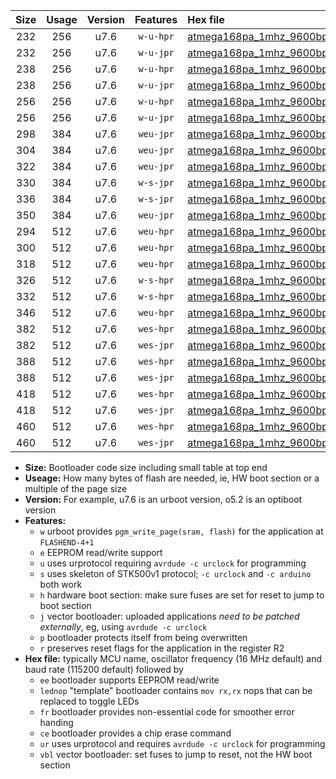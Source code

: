 |Size|Usage|Version|Features|Hex file|
|:-:|:-:|:-:|:-:|:--|
|232|256|u7.6|`w-u-hpr`|[atmega168pa_1mhz_9600bps_ur.hex](https://raw.githubusercontent.com/stefanrueger/urboot/main/atmega168pa_1mhz_9600bps_ur.hex)|
|232|256|u7.6|`w-u-jpr`|[atmega168pa_1mhz_9600bps_ur_vbl.hex](https://raw.githubusercontent.com/stefanrueger/urboot/main/atmega168pa_1mhz_9600bps_ur_vbl.hex)|
|238|256|u7.6|`w-u-hpr`|[atmega168pa_1mhz_9600bps_lednop_ur.hex](https://raw.githubusercontent.com/stefanrueger/urboot/main/atmega168pa_1mhz_9600bps_lednop_ur.hex)|
|238|256|u7.6|`w-u-jpr`|[atmega168pa_1mhz_9600bps_lednop_ur_vbl.hex](https://raw.githubusercontent.com/stefanrueger/urboot/main/atmega168pa_1mhz_9600bps_lednop_ur_vbl.hex)|
|256|256|u7.6|`w-u-hpr`|[atmega168pa_1mhz_9600bps_lednop_fr_ur.hex](https://raw.githubusercontent.com/stefanrueger/urboot/main/atmega168pa_1mhz_9600bps_lednop_fr_ur.hex)|
|256|256|u7.6|`w-u-jpr`|[atmega168pa_1mhz_9600bps_lednop_fr_ur_vbl.hex](https://raw.githubusercontent.com/stefanrueger/urboot/main/atmega168pa_1mhz_9600bps_lednop_fr_ur_vbl.hex)|
|298|384|u7.6|`weu-jpr`|[atmega168pa_1mhz_9600bps_ee_ur_vbl.hex](https://raw.githubusercontent.com/stefanrueger/urboot/main/atmega168pa_1mhz_9600bps_ee_ur_vbl.hex)|
|304|384|u7.6|`weu-jpr`|[atmega168pa_1mhz_9600bps_ee_lednop_ur_vbl.hex](https://raw.githubusercontent.com/stefanrueger/urboot/main/atmega168pa_1mhz_9600bps_ee_lednop_ur_vbl.hex)|
|322|384|u7.6|`weu-jpr`|[atmega168pa_1mhz_9600bps_ee_lednop_fr_ur_vbl.hex](https://raw.githubusercontent.com/stefanrueger/urboot/main/atmega168pa_1mhz_9600bps_ee_lednop_fr_ur_vbl.hex)|
|330|384|u7.6|`w-s-jpr`|[atmega168pa_1mhz_9600bps_vbl.hex](https://raw.githubusercontent.com/stefanrueger/urboot/main/atmega168pa_1mhz_9600bps_vbl.hex)|
|336|384|u7.6|`w-s-jpr`|[atmega168pa_1mhz_9600bps_lednop_vbl.hex](https://raw.githubusercontent.com/stefanrueger/urboot/main/atmega168pa_1mhz_9600bps_lednop_vbl.hex)|
|350|384|u7.6|`weu-jpr`|[atmega168pa_1mhz_9600bps_ee_lednop_fr_ce_ur_vbl.hex](https://raw.githubusercontent.com/stefanrueger/urboot/main/atmega168pa_1mhz_9600bps_ee_lednop_fr_ce_ur_vbl.hex)|
|294|512|u7.6|`weu-hpr`|[atmega168pa_1mhz_9600bps_ee_ur.hex](https://raw.githubusercontent.com/stefanrueger/urboot/main/atmega168pa_1mhz_9600bps_ee_ur.hex)|
|300|512|u7.6|`weu-hpr`|[atmega168pa_1mhz_9600bps_ee_lednop_ur.hex](https://raw.githubusercontent.com/stefanrueger/urboot/main/atmega168pa_1mhz_9600bps_ee_lednop_ur.hex)|
|318|512|u7.6|`weu-hpr`|[atmega168pa_1mhz_9600bps_ee_lednop_fr_ur.hex](https://raw.githubusercontent.com/stefanrueger/urboot/main/atmega168pa_1mhz_9600bps_ee_lednop_fr_ur.hex)|
|326|512|u7.6|`w-s-hpr`|[atmega168pa_1mhz_9600bps.hex](https://raw.githubusercontent.com/stefanrueger/urboot/main/atmega168pa_1mhz_9600bps.hex)|
|332|512|u7.6|`w-s-hpr`|[atmega168pa_1mhz_9600bps_lednop.hex](https://raw.githubusercontent.com/stefanrueger/urboot/main/atmega168pa_1mhz_9600bps_lednop.hex)|
|346|512|u7.6|`weu-hpr`|[atmega168pa_1mhz_9600bps_ee_lednop_fr_ce_ur.hex](https://raw.githubusercontent.com/stefanrueger/urboot/main/atmega168pa_1mhz_9600bps_ee_lednop_fr_ce_ur.hex)|
|382|512|u7.6|`wes-hpr`|[atmega168pa_1mhz_9600bps_ee.hex](https://raw.githubusercontent.com/stefanrueger/urboot/main/atmega168pa_1mhz_9600bps_ee.hex)|
|382|512|u7.6|`wes-jpr`|[atmega168pa_1mhz_9600bps_ee_vbl.hex](https://raw.githubusercontent.com/stefanrueger/urboot/main/atmega168pa_1mhz_9600bps_ee_vbl.hex)|
|388|512|u7.6|`wes-hpr`|[atmega168pa_1mhz_9600bps_ee_lednop.hex](https://raw.githubusercontent.com/stefanrueger/urboot/main/atmega168pa_1mhz_9600bps_ee_lednop.hex)|
|388|512|u7.6|`wes-jpr`|[atmega168pa_1mhz_9600bps_ee_lednop_vbl.hex](https://raw.githubusercontent.com/stefanrueger/urboot/main/atmega168pa_1mhz_9600bps_ee_lednop_vbl.hex)|
|418|512|u7.6|`wes-hpr`|[atmega168pa_1mhz_9600bps_ee_lednop_fr.hex](https://raw.githubusercontent.com/stefanrueger/urboot/main/atmega168pa_1mhz_9600bps_ee_lednop_fr.hex)|
|418|512|u7.6|`wes-jpr`|[atmega168pa_1mhz_9600bps_ee_lednop_fr_vbl.hex](https://raw.githubusercontent.com/stefanrueger/urboot/main/atmega168pa_1mhz_9600bps_ee_lednop_fr_vbl.hex)|
|460|512|u7.6|`wes-hpr`|[atmega168pa_1mhz_9600bps_ee_lednop_fr_ce.hex](https://raw.githubusercontent.com/stefanrueger/urboot/main/atmega168pa_1mhz_9600bps_ee_lednop_fr_ce.hex)|
|460|512|u7.6|`wes-jpr`|[atmega168pa_1mhz_9600bps_ee_lednop_fr_ce_vbl.hex](https://raw.githubusercontent.com/stefanrueger/urboot/main/atmega168pa_1mhz_9600bps_ee_lednop_fr_ce_vbl.hex)|

- **Size:** Bootloader code size including small table at top end
- **Useage:** How many bytes of flash are needed, ie, HW boot section or a multiple of the page size
- **Version:** For example, u7.6 is an urboot version, o5.2 is an optiboot version
- **Features:**
  + `w` urboot provides `pgm_write_page(sram, flash)` for the application at `FLASHEND-4+1`
  + `e` EEPROM read/write support
  + `u` uses urprotocol requiring `avrdude -c urclock` for programming
  + `s` uses skeleton of STK500v1 protocol; `-c urclock` and `-c arduino` both work
  + `h` hardware boot section: make sure fuses are set for reset to jump to boot section
  + `j` vector bootloader: uploaded applications *need to be patched externally*, eg, using `avrdude -c urclock`
  + `p` bootloader protects itself from being overwritten
  + `r` preserves reset flags for the application in the register R2
- **Hex file:** typically MCU name, oscillator frequency (16 MHz default) and baud rate (115200 default) followed by
  + `ee` bootloader supports EEPROM read/write
  + `lednop` "template" bootloader contains `mov rx,rx` nops that can be replaced to toggle LEDs
  + `fr` bootloader provides non-essential code for smoother error handing
  + `ce` bootloader provides a chip erase command
  + `ur` uses urprotocol and requires `avrdude -c urclock` for programming
  + `vbl` vector bootloader: set fuses to jump to reset, not the HW boot section
